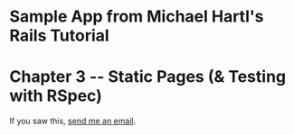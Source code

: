 # Sample App from Michael Hartl's Rails Tutorial
# Chapter 3 -- Static Pages (& Testing with RSpec)

If you saw this, [send me an email](mailto:dlkarpay@gmail.com?subject=I%20Saw%20Your%20Sample%20App%20on%20Github).